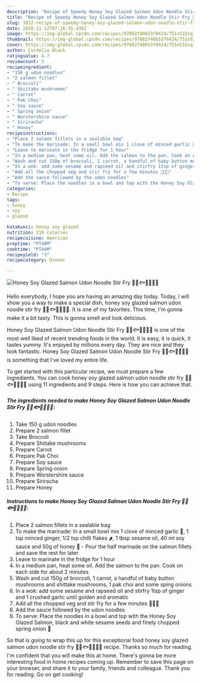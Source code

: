 ```yaml
---
description: "Recipe of Speedy Honey Soy Glazed Salmon Udon Noodle Stir Fry 🍯🍜🐟🥦🧄🥕🧅"
title: "Recipe of Speedy Honey Soy Glazed Salmon Udon Noodle Stir Fry 🍯🍜🐟🥦🧄🥕🧅"
slug: 3022-recipe-of-speedy-honey-soy-glazed-salmon-udon-noodle-stir-fry
date: 2020-11-12T07:16:35.436Z
image: https://img-global.cpcdn.com/recipes/97082f40b53f0424/751x532cq70/honey-soy-glazed-salmon-udon-noodle-stir-fry-🍯🍜🐟🥦🧄🥕🧅-recipe-main-photo.jpg
thumbnail: https://img-global.cpcdn.com/recipes/97082f40b53f0424/751x532cq70/honey-soy-glazed-salmon-udon-noodle-stir-fry-🍯🍜🐟🥦🧄🥕🧅-recipe-main-photo.jpg
cover: https://img-global.cpcdn.com/recipes/97082f40b53f0424/751x532cq70/honey-soy-glazed-salmon-udon-noodle-stir-fry-🍯🍜🐟🥦🧄🥕🧅-recipe-main-photo.jpg
author: Cordelia Black
ratingvalue: 4.7
reviewcount: 3
recipeingredient:
- "150 g udon noodles"
- "2 salmon fillet"
- " Broccoli"
- " Shiitake mushrooms"
- " Carrot"
- " Pak Choi"
- " Soy sauce"
- " Spring onion"
- " Worstershire sauce"
- " Siriracha"
- " Honey"
recipeinstructions:
- "Place 2 salmon fillets in a sealable bag"
- "To make the marinade: In a small bowl mix 1 clove of minced garlic 🧄, 1 tsp minced ginger, 1/2 tsp chilli flakes 🌶️, 1 tbsp sesame oil, 40 ml soy sauce and 50g of honey 🍯 Pour the half marinade on the salmon fillets and save the rest for later"
- "Leave to marinate in the fridge for 1 hour"
- "In a medium pan, heat some oil. Add the salmon to the pan. Cook on each side for about 2 minutes"
- "Wash and cut 150g of broccoli, 1 carrot, a handful of baby button mushrooms and shittake mushrooms, 1 pak choi and some sping onions"
- "In a wok: add some sesame and rapseed oil and stirfry 1tsp of ginger and 1 crushed garlic until golden and aromatic"
- "Add all the chopped veg and stir fry for a few minutes 🥕🥦🧅"
- "Add the sauce followed by the udon noodles"
- "To serve: Place the noodles in a bowl and top with the Honey Soy Glazed Salmon, black and white sesame seeds and finely chopped spring onion 🍴"
categories:
- Recipe
tags:
- honey
- soy
- glazed

katakunci: honey soy glazed 
nutrition: 210 calories
recipecuisine: American
preptime: "PT40M"
cooktime: "PT44M"
recipeyield: "3"
recipecategory: Dinner

---
```



![Honey Soy Glazed Salmon Udon Noodle Stir Fry 🍯🍜🐟🥦🧄🥕🧅](https://img-global.cpcdn.com/recipes/97082f40b53f0424/751x532cq70/honey-soy-glazed-salmon-udon-noodle-stir-fry-🍯🍜🐟🥦🧄🥕🧅-recipe-main-photo.jpg)

Hello everybody, I hope you are having an amazing day today. Today, I will show you a way to make a special dish, honey soy glazed salmon udon noodle stir fry 🍯🍜🐟🥦🧄🥕🧅. It is one of my favorites. This time, I'm gonna make it a bit tasty. This is gonna smell and look delicious.



Honey Soy Glazed Salmon Udon Noodle Stir Fry 🍯🍜🐟🥦🧄🥕🧅 is one of the most well liked of recent trending foods in the world. It is easy, it is quick, it tastes yummy. It's enjoyed by millions every day. They are nice and they look fantastic. Honey Soy Glazed Salmon Udon Noodle Stir Fry 🍯🍜🐟🥦🧄🥕🧅 is something that I've loved my entire life.


To get started with this particular recipe, we must prepare a few ingredients. You can cook honey soy glazed salmon udon noodle stir fry 🍯🍜🐟🥦🧄🥕🧅 using 11 ingredients and 9 steps. Here is how you can achieve that.

<!--inarticleads1-->

##### The ingredients needed to make Honey Soy Glazed Salmon Udon Noodle Stir Fry 🍯🍜🐟🥦🧄🥕🧅:

1. Take 150 g udon noodles
1. Prepare 2 salmon fillet
1. Take  Broccoli
1. Prepare  Shiitake mushrooms
1. Prepare  Carrot
1. Prepare  Pak Choi
1. Prepare  Soy sauce
1. Prepare  Spring onion
1. Prepare  Worstershire sauce
1. Prepare  Siriracha
1. Prepare  Honey




<!--inarticleads2-->

##### Instructions to make Honey Soy Glazed Salmon Udon Noodle Stir Fry 🍯🍜🐟🥦🧄🥕🧅:

1. Place 2 salmon fillets in a sealable bag
1. To make the marinade: In a small bowl mix 1 clove of minced garlic 🧄, 1 tsp minced ginger, 1/2 tsp chilli flakes 🌶️, 1 tbsp sesame oil, 40 ml soy sauce and 50g of honey 🍯 - Pour the half marinade on the salmon fillets and save the rest for later
1. Leave to marinate in the fridge for 1 hour
1. In a medium pan, heat some oil. Add the salmon to the pan. Cook on each side for about 2 minutes
1. Wash and cut 150g of broccoli, 1 carrot, a handful of baby button mushrooms and shittake mushrooms, 1 pak choi and some sping onions
1. In a wok: add some sesame and rapseed oil and stirfry 1tsp of ginger and 1 crushed garlic until golden and aromatic
1. Add all the chopped veg and stir fry for a few minutes 🥕🥦🧅
1. Add the sauce followed by the udon noodles
1. To serve: Place the noodles in a bowl and top with the Honey Soy Glazed Salmon, black and white sesame seeds and finely chopped spring onion 🍴




So that is going to wrap this up for this exceptional food honey soy glazed salmon udon noodle stir fry 🍯🍜🐟🥦🧄🥕🧅 recipe. Thanks so much for reading. I'm confident that you will make this at home. There's gonna be more interesting food in home recipes coming up. Remember to save this page on your browser, and share it to your family, friends and colleague. Thank you for reading. Go on get cooking!
